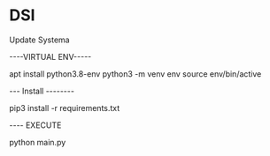 # DSI
Update Systema


----VIRTUAL ENV-----

apt install python3.8-env
python3 -m venv env
source env/bin/active

--- Install --------

pip3 install -r requirements.txt


---- EXECUTE

python main.py 

